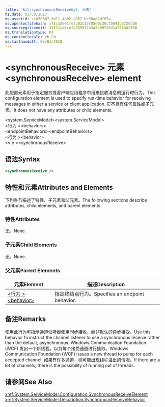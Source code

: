 ```yaml
---
title: '&lt;synchronousReceive&gt; 元素'
ms.date: 03/30/2017
ms.assetid: cc070387-3d11-4b02-a952-bc08ad2df05a
ms.openlocfilehash: af1ca2ee1fe3c03c33f05e0c30c7b843b3720a36
ms.sourcegitcommit: 11f11ca6cefe555972b3a5c99729d1a7523d8f50
ms.translationtype: MT
ms.contentlocale: zh-CN
ms.lasthandoff: 05/03/2018
---
```

# <a name="ltsynchronousreceivegt-element"></a><span data-ttu-id="ceb67-102">&lt;synchronousReceive&gt; 元素</span><span class="sxs-lookup"><span data-stu-id="ceb67-102">&lt;synchronousReceive&gt; element</span></span>
<span data-ttu-id="ceb67-103">此配置元素用于指定服务或客户端应用程序中用来接收消息的运行时行为。</span><span class="sxs-lookup"><span data-stu-id="ceb67-103">This configuration element is used to specify run-time behavior for receiving messages in either a service or client application.</span></span> <span data-ttu-id="ceb67-104">它不具有任何属性或子元素。</span><span class="sxs-lookup"><span data-stu-id="ceb67-104">It does not have any attributes or child elements.</span></span>  
  
 <span data-ttu-id="ceb67-105">\<system.ServiceModel></span><span class="sxs-lookup"><span data-stu-id="ceb67-105">\<system.ServiceModel></span></span>  
<span data-ttu-id="ceb67-106">\<行为 ></span><span class="sxs-lookup"><span data-stu-id="ceb67-106">\<behaviors></span></span>  
<span data-ttu-id="ceb67-107">\<endpointBehaviors></span><span class="sxs-lookup"><span data-stu-id="ceb67-107">\<endpointBehaviors></span></span>  
<span data-ttu-id="ceb67-108">\<行为 ></span><span class="sxs-lookup"><span data-stu-id="ceb67-108">\<behavior></span></span>  
<span data-ttu-id="ceb67-109">\<v e ></span><span class="sxs-lookup"><span data-stu-id="ceb67-109">\<synchronousReceive></span></span>  
  
## <a name="syntax"></a><span data-ttu-id="ceb67-110">语法</span><span class="sxs-lookup"><span data-stu-id="ceb67-110">Syntax</span></span>  
  
```xml  
<synchronousReceive />  
```  
  
## <a name="attributes-and-elements"></a><span data-ttu-id="ceb67-111">特性和元素</span><span class="sxs-lookup"><span data-stu-id="ceb67-111">Attributes and Elements</span></span>  
 <span data-ttu-id="ceb67-112">下列各节描述了特性、子元素和父元素。</span><span class="sxs-lookup"><span data-stu-id="ceb67-112">The following sections describe attributes, child elements, and parent elements.</span></span>  
  
### <a name="attributes"></a><span data-ttu-id="ceb67-113">特性</span><span class="sxs-lookup"><span data-stu-id="ceb67-113">Attributes</span></span>  
 <span data-ttu-id="ceb67-114">无。</span><span class="sxs-lookup"><span data-stu-id="ceb67-114">None.</span></span>  
  
### <a name="child-elements"></a><span data-ttu-id="ceb67-115">子元素</span><span class="sxs-lookup"><span data-stu-id="ceb67-115">Child Elements</span></span>  
 <span data-ttu-id="ceb67-116">无。</span><span class="sxs-lookup"><span data-stu-id="ceb67-116">None.</span></span>  
  
### <a name="parent-elements"></a><span data-ttu-id="ceb67-117">父元素</span><span class="sxs-lookup"><span data-stu-id="ceb67-117">Parent Elements</span></span>  
  
|<span data-ttu-id="ceb67-118">元素</span><span class="sxs-lookup"><span data-stu-id="ceb67-118">Element</span></span>|<span data-ttu-id="ceb67-119">描述</span><span class="sxs-lookup"><span data-stu-id="ceb67-119">Description</span></span>|  
|-------------|-----------------|  
|[<span data-ttu-id="ceb67-120">\<行为 ></span><span class="sxs-lookup"><span data-stu-id="ceb67-120">\<behavior></span></span>](../../../../../docs/framework/configure-apps/file-schema/wcf/behavior-of-endpointbehaviors.md)|<span data-ttu-id="ceb67-121">指定终结点行为。</span><span class="sxs-lookup"><span data-stu-id="ceb67-121">Specifies an endpoint behavior.</span></span>|  
  
## <a name="remarks"></a><span data-ttu-id="ceb67-122">备注</span><span class="sxs-lookup"><span data-stu-id="ceb67-122">Remarks</span></span>  
 <span data-ttu-id="ceb67-123">使用此行为可指示通道侦听器使用同步接收，而非默认的异步接受。</span><span class="sxs-lookup"><span data-stu-id="ceb67-123">Use this behavior to instruct the channel listener to use a synchronous receive rather than the default, asynchronous.</span></span> <span data-ttu-id="ceb67-124">Windows Communication Foundation (WCF) 发出一个新线程，以为每个接受通道进行抽取。</span><span class="sxs-lookup"><span data-stu-id="ceb67-124">Windows Communication Foundation (WCF) issues a new thread to pump for each accepted channel.</span></span> <span data-ttu-id="ceb67-125">如果有许多通道，则可能出现线程溢出的情况。</span><span class="sxs-lookup"><span data-stu-id="ceb67-125">If there are a lot of channels, there is the possibility of running out of threads.</span></span>  
  
## <a name="see-also"></a><span data-ttu-id="ceb67-126">请参阅</span><span class="sxs-lookup"><span data-stu-id="ceb67-126">See Also</span></span>  
 <xref:System.ServiceModel.Configuration.SynchronousReceiveElement>  
 <xref:System.ServiceModel.Description.SynchronousReceiveBehavior>
